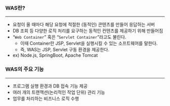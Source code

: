 ### WAS란?

---

- 요청이 올 때마다 해당 요청에 적절한 (동적인) 콘텐츠를 만들어 응답하는 서버
- DB 조회 등 다양한 로직 처리를 요구하는 동적인 컨텐츠를 제공하기 위해 만들어짐
- “`Web Container`” 혹은 “`Servlet Container`”라고도 불린다.
    - 이때 Container란 JSP, Servlet을 실행시킬 수 있는 소프트웨어를 말한다.
    - 즉, WAS는 JSP, Servlet 구동 환경을 제공한다.
- ex) Node.js, SpringBoot, Apache Tomcat

### WAS의 주요 기능

---

- 프로그램 실행 환경과 DB 접속 기능 제공
- 여러 개의 트랜잭션(논리적인 작업 단위) 관리 기능
- 업무를 처리하는 비즈니스 로직 수행